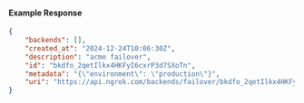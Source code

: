 <!-- Code generated for API Clients. DO NOT EDIT. -->

#### Example Response

```json
{
	"backends": [],
	"created_at": "2024-12-24T10:06:30Z",
	"description": "acme failover",
	"id": "bkdfo_2qetIlkx4HKFyI6cxrP3d7SXoTn",
	"metadata": "{\"environment\": \"production\"}",
	"uri": "https://api.ngrok.com/backends/failover/bkdfo_2qetIlkx4HKFyI6cxrP3d7SXoTn"
}
```
